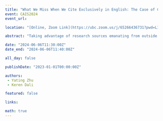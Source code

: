 ```yaml
---
title: "What We Miss When We Cite Exclusively in English: The Case of Chinese-Language Sources"
event: CAIS2024
event_url: 

location: "[Online, Zoom Link](https://ubc.zoom.us/j/65266436731?pwd=L1dJRGwrYjNueldyUkFwZXZvc2dpUT09)"

abstract: "Taking advantage of research sources emanating from outside of North America requires researchers’ fluency in world languages. Similarly, peer reviewers should be able to evaluate the cited sources while vetting scholarly work. However, given the widespread monolingualism and challenges accessing international scholarship, many critical sources may be missed, which can be particularly detrimental in multicultural studies. Using an example of Chinese-language sources from the federally funded study of multilingual readers in the U.S., the authors highlight essential publications that may be overlooked by researchers unable to read Chinese. This could become a major “stumble,” leading to knowledge gaps and biases."

date: "2024-06-06T11:30:00Z"
date_end: "2024-06-06T11:40:00Z"

all_day: false

publishDate: "2023-01-01T00:00:00Z"

authors:
 - Yating Zhu
 - Keren Dali

featured: false

links:

math: true
---
```




